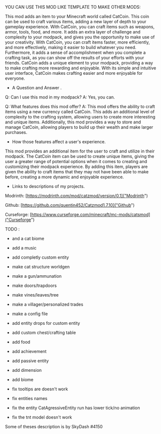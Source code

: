 YOU CAN USE THIS MOD LIKE TEMPLATE TO MAKE OTHER MODS: 

This mod adds an item to your Minecraft world called CatCoin. This coin can be used to craft various items, adding a new layer of depth to your gameplay experience. With CatCoin, you can craft items such as weapons, armor, tools, food, and more. It adds an extra layer of challenge and complexity to your modpack, and gives you the opportunity to make use of your creativity. With CatCoin, you can craft items faster, more efficiently, and more effectively, making it easier to build whatever you need. Furthermore, it adds a sense of accomplishment when you complete a crafting task, as you can show off the results of your efforts with your friends. CatCoin adds a unique element to your modpack, providing a way to make crafting more rewarding and enjoyable. With its simple and intuitive user interface, CatCoin makes crafting easier and more enjoyable for everyone.

- A Question and Answer .

Q: Can I use this mod in my modpack?
A: Yes, you can.

Q: What features does this mod offer?
A: This mod offers the ability to craft items using a new currency called CatCoin. This adds an additional level of complexity to the crafting system, allowing users to create more interesting and unique items. Additionally, this mod provides a way to store and manage CatCoin, allowing players to build up their wealth and make larger purchases.

- How those features affect a user's experience.

This mod provides an additional item for the user to craft and utilize in their modpack. The CatCoin item can be used to create unique items, giving the user a greater range of potential options when it comes to creating and customizing their modpack experience. By adding this item, players are given the ability to craft items that they may not have been able to make before, creating a more dynamic and enjoyable experience.

- Links to descriptions of my projects.

Modrinth: [https://modrinth.com/mod/catzmod/version/0.1]("Modrinth")

Github: [https://github.com/quentin452/Catzmod1.7.10]("Github")

Curseforge: [https://www.curseforge.com/minecraft/mc-mods/catsmod]("Curseforge")

TODO : 

* and a cat biome
* add a music
* add completly custom entity
* make cat structure worldgen
* make a gun/ammunation
* make doors/trapdoors
* make vines/leaves/tree
* make a villager/personalized trades
* make a config file
* add entity drops for custom entity
* add custom chest/crafting table
* add food
* add achievement
* add passive entity
* add dimension
* add biome

* fix tooltips are doesn't work
* fix entities names
* fix the entity CatAgressiveEntity run has lower tick/no animation
* fix the tnt model doesn't work

Some of theses description is by SkyDash #4150